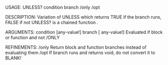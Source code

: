 USAGE:
     UNLESS? condition branch /only /opt

DESCRIPTION:
     Variation of UNLESS which returns TRUE if the branch runs, FALSE if not
     UNLESS? is a chained function .

ARGUMENTS:
    condition [any-value!]
    branch [<opt> any-value!]
        Evaluated if block or function and not /ONLY

REFINEMENTS:
    /only
        Return block and function branches instead of evaluating them
    /opt
        If branch runs and returns void, do not convert it to BLANK!

